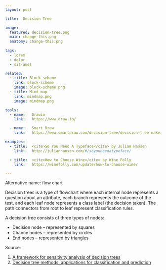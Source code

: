 ```yaml
---
layout: post

title:  Decision Tree

image:
  featured: decision-tree.png
  main: change-this.png
  anatomy: change-this.png
  
tags:
  - lorem
  - dolor
  - sit-amet

related:
  - title: Block scheme
    link: block-scheme
    image: block-scheme.png
  - title: Mind map
    link: mindmap.png
    image: mindmap.png

tools:
  - name:   Drawio
    link:   https://www.draw.io/

  - name:   Smart Draw
    link:   https://www.smartdraw.com/decision-tree/decision-tree-maker.htm

examples:
  - title:  <cite>So You Need A Typeface</cite> by Julian Hansen
    link:   http://julianhansen.com/#/soyouneedatypeface/

  - title:  <cite>How to Choose Wine</cite> by Wine Folly
    link:   https://winefolly.com/update/how-to-choose-wine/

---
```

Alternative name: flow chart

Decision trees is a type of flowchart where each internal node represents a question about an attribute, each branch represents the outcome of the test, and each leaf node represents a class label (the decision taken). The path connectors from root to leaf represent classification rules. 


A decision tree consists of three types of nodes:
- Decision node – represented by squares
- Chance nodes –  represented by circles
- End nodes – represented by triangles

Source:
1. [A framework for sensitivity analysis of decision trees](https://link.springer.com/article/10.1007%2Fs10100-017-0479-6)
2. [Decision tree methods: applications for classification and prediction](https://www.ncbi.nlm.nih.gov/pmc/articles/PMC4466856/)